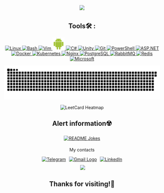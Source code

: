 <h1 align="center">
    <img src="https://readme-typing-svg.herokuapp.com/?font=Righteous&size=35&center=true&vCenter=true&width=500&height=70&duration=4000&lines=Cogito,+ergo+sum;I+think,+therefore+I+am;A.M.+🤖"/>
</h1>

<h2 align="center">Tools🛠️ :</h2>

<p align="center">
  <!-- Linux -->
  <a href="https://www.linux.org/" target="_blank">
    <img src="https://skillicons.dev/icons?i=linux" alt="Linux" width="40" height="40" />
  </a>
  <!-- Bash -->
  <a href="https://www.gnu.org/software/bash/" target="_blank">
    <img src="https://skillicons.dev/icons?i=bash" alt="Bash" width="40" height="40" />
  </a>
  <!-- Vim -->
  <a href="https://www.vim.org/" target="_blank">
    <img src="https://skillicons.dev/icons?i=vim" alt="Vim" width="40" height="40" />
  </a>
  <!-- Android -->
  <a href="https://developer.android.com" target="_blank">
    <img src="https://raw.githubusercontent.com/devicons/devicon/master/icons/android/android-original.svg" alt="Android" width="40" height="40" />
  </a>
  <!-- C# -->
  <a href="https://docs.microsoft.com/en-us/dotnet/csharp/" target="_blank">
    <img src="https://skillicons.dev/icons?i=cs" alt="C#" width="40" height="40" />
  </a>
  <!-- Unity -->
  <a href="https://unity.com/" target="_blank">
    <img src="https://skillicons.dev/icons?i=unity" alt="Unity" width="40" height="40" />
  </a>
  <!-- Git -->
  <a href="https://git-scm.com/" target="_blank">
    <img src="https://skillicons.dev/icons?i=git" alt="Git" width="40" height="40" />
  </a>
  <!-- PowerShell -->
  <a href="https://docs.microsoft.com/en-us/powershell/" target="_blank">
    <img src="https://skillicons.dev/icons?i=powershell" alt="PowerShell" width="40" height="40" />
  </a>
  <!-- ASP.NET -->
  <a href="https://dotnet.microsoft.com/apps/aspnet" target="_blank">
    <img src="https://skillicons.dev/icons?i=dotnet" alt="ASP.NET" width="40" height="40" />
  </a>
  <!-- Docker -->
  <a href="https://www.docker.com/" target="_blank">
    <img src="https://skillicons.dev/icons?i=docker" alt="Docker" width="40" height="40" />
  </a>
  <!-- Kubernetes -->
  <a href="https://kubernetes.io/" target="_blank">
    <img src="https://skillicons.dev/icons?i=kubernetes" alt="Kubernetes" width="40" height="40" />
  </a>
  <!-- Nginx -->
  <a href="https://nginx.org/" target="_blank">
    <img src="https://skillicons.dev/icons?i=nginx" alt="Nginx" width="40" height="40" />
  </a>
  <!-- PostgreSQL -->
  <a href="https://www.postgresql.org/" target="_blank">
    <img src="https://skillicons.dev/icons?i=postgres" alt="PostgreSQL" width="40" height="40" />
  </a>
  <!-- RabbitMQ -->
  <a href="https://www.rabbitmq.com/" target="_blank">
    <img src="https://www.vectorlogo.zone/logos/rabbitmq/rabbitmq-icon.svg" alt="RabbitMQ" width="40" height="40" />
  </a>
  <!-- Redis -->
  <a href="https://redis.io/" target="_blank">
    <img src="https://skillicons.dev/icons?i=redis" alt="Redis" width="40" height="40" />
  </a>
  <!-- Microsoft -->
  <a href="https://www.microsoft.com/" target="_blank">
    <img src="https://skillicons.dev/icons?i=microsoft" alt="Microsoft" width="40" height="40" />
  </a>
</p>

<picture>
  <source media="(prefers-color-scheme: dark)" srcset="https://raw.githubusercontent.com/Butyricoil/Butyricoil/output/github-contribution-grid-snake-dark.svg" />
  <source media="(prefers-color-scheme: light)" srcset="https://raw.githubusercontent.com/Butyricoil/Butyricoil/output/github-contribution-grid-snake.svg" />
  <img alt="Snake animation" src="https://raw.githubusercontent.com/Butyricoil/Butyricoil/output/github-contribution-grid-snake.svg" />
</picture>

<p align="center">
  <img src="https://leetcard.jacoblin.cool/ButyricOil?ext=heatmap" alt="LeetCard Heatmap"/>
</p>

<div align="center" style="margin-top: 20px; margin-bottom: 20px;">
  <h2>Alert information☢️</h2>
  <a href="https://readme-jokes.vercel.app">
    <img align="center" src="https://readme-jokes.vercel.app/api" alt="README Jokes">
  </a>
</div>

<div align="center">
  <p>My contacts</p>
  <div style="display: flex; justify-content: center; gap: 10px;">
    <a href="https://t.me/kokobeeline" target="_blank">
      <img src="https://img.shields.io/badge/Telegram-%2300BFFF?logo=Telegram&logoColor=white" alt="Telegram">
    </a>
    <a href="mailto:artyomkokobelyanwork@gmail.com" target="_blank">
      <img src="https://cdn.icon-icons.com/icons2/2530/PNG/512/gmail_button_icon_151848.png" alt="Gmail Logo" style="width: 65px; height: 21px;">
    </a>
    <a href="https://www.linkedin.com/in/%D0%B0%D1%80%D1%82%D91%D0%BC-%D0%BA%D0%BE%D0%BA%D0%BE%D0%B1%D0%B5%D0%BB%D1%8F%D0%BD-742b1031b/" target="_blank">
      <img src="https://img.shields.io/badge/LinkedIn-%230A66C2?logo=LinkedIn&logoColor=white" alt="LinkedIn">
    </a>
  </div>

  <p align="center" style="margin: 10px 0;">
    <img src="https://komarev.com/ghpvc/?username=Butyricoil&style=flat-square&color=blueviolet" alt="">
    <img src="https://img.shields.io/github/followers/Butyricoil?logo=github&style=for-the-badge&color=0891b2&labelColor=1c1917" />
  </p>

  <h2> Thanks for visiting!🙏</h2>
</div>
